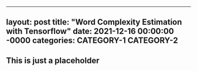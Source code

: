 ---
layout: post
title: "Word Complexity Estimation with Tensorflow"
date: 2021-12-16 00:00:00 -0000
categories: CATEGORY-1 CATEGORY-2
----

## This is just a placeholder
